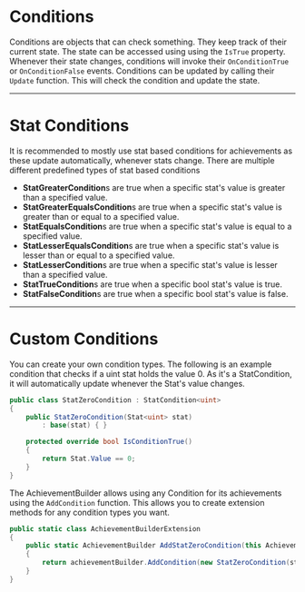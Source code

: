 Conditions
===
Conditions are objects that can check something. They keep track of their current state. The state can be accessed using using the `IsTrue` property.
Whenever their state changes, conditions will invoke their `OnConditionTrue` or `OnConditionFalse` events.
Conditions can be updated by calling their `Update` function. This will check the condition and update the state.

---
# Stat Conditions
It is recommended to mostly use stat based conditions for achievements as these update automatically, whenever stats change.
There are multiple different predefined types of stat based conditions

- **StatGreaterCondition**s are true when a specific stat's value is greater than a specified value.
- **StatGreaterEqualsCondition**s are true when a specific stat's value is greater than or equal to a specified value.
- **StatEqualsCondition**s are true when a specific stat's value is equal to a specified value.
- **StatLesserEqualsCondition**s are true when a specific stat's value is lesser than or equal to a specified value.
- **StatLesserCondition**s are true when a specific stat's value is lesser than a specified value.
- **StatTrueCondition**s are true when a specific bool stat's value is true.
- **StatFalseCondition**s are true when a specific bool stat's value is false.

---
# Custom Conditions
You can create your own condition types.
The following is an example condition that checks if a uint stat holds the value 0.
As it's a StatCondition, it will automatically update whenever the Stat's value changes.
```cs
public class StatZeroCondition : StatCondition<uint>
{
    public StatZeroCondition(Stat<uint> stat)
        : base(stat) { }

    protected override bool IsConditionTrue()
    {
        return Stat.Value == 0;
    }
}
```

The AchievementBuilder allows using any Condition for its achievements using the `AddCondition` function.
This allows you to create extension methods for any condition types you want.
```cs
public static class AchievementBuilderExtension
{
    public static AchievementBuilder AddStatZeroCondition(this AchievementBuilder achievementBuilder, Stat<uint> stat)
    {
        return achievementBuilder.AddCondition(new StatZeroCondition(stat));
    }
}
```
